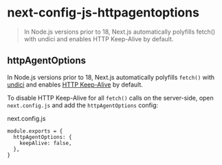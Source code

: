 # next-config-js-httpagentoptions

> In Node.js versions prior to 18, Next.js automatically polyfills fetch() with undici and enables HTTP Keep-Alive by default.



## httpAgentOptions

In Node.js versions prior to 18, Next.js automatically polyfills `fetch()` with [undici](about:/docs/architecture/supported-browsers#polyfills) and enables [HTTP Keep-Alive](https://developer.mozilla.org/docs/Web/HTTP/Headers/Keep-Alive) by default.

To disable HTTP Keep-Alive for all `fetch()` calls on the server-side, open `next.config.js` and add the `httpAgentOptions` config:

next.config.js

    module.exports = {
      httpAgentOptions: {
        keepAlive: false,
      },
    }
